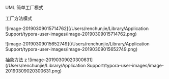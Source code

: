 UML
简单工厂模式​	



工厂方法模式

![image-20190309015714762](/Users/renchunjie/Library/Application Support/typora-user-images/image-20190309015714762.png)

![image-20190309015652749](/Users/renchunjie/Library/Application Support/typora-user-images/image-20190309015652749.png)

抽象方法
z
​	![image-20190309020300631](/Users/renchunjie/Library/Application Support/typora-user-images/image-20190309020300631.png)

